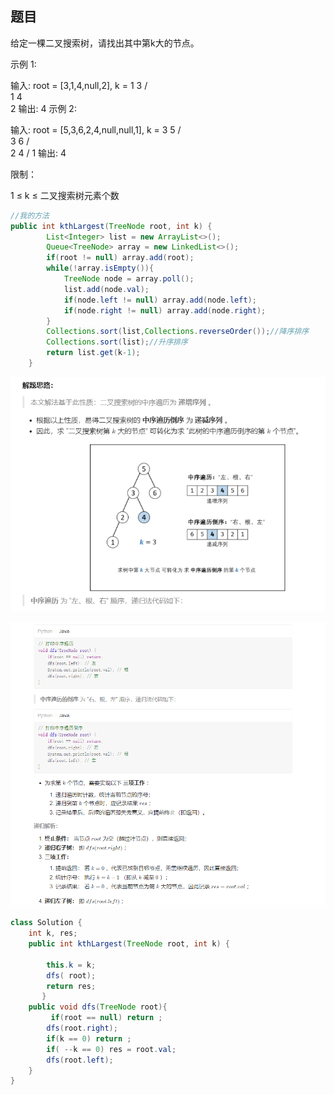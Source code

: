 ## 题目

给定一棵二叉搜索树，请找出其中第k大的节点。

示例 1:

输入: root = [3,1,4,null,2], k = 1
   3
  / \
 1   4
  \
   2
输出: 4
示例 2:

输入: root = [5,3,6,2,4,null,null,1], k = 3
       5
      / \
     3   6
    / \
   2   4
  /
 1
输出: 4


限制：

1 ≤ k ≤ 二叉搜索树元素个数

```java
//我的方法  
public int kthLargest(TreeNode root, int k) {
        List<Integer> list = new ArrayList<>();
        Queue<TreeNode> array = new LinkedList<>();
        if(root != null) array.add(root);
        while(!array.isEmpty()){
            TreeNode node = array.poll();
            list.add(node.val);
            if(node.left != null) array.add(node.left);
            if(node.right != null) array.add(node.right);
        }
        Collections.sort(list,Collections.reverseOrder());//降序排序
        Collections.sort(list);//升序排序
        return list.get(k-1);
    }

```

![image-20210303100049143](picture/image-20210303100049143.png)

![image-20210303100724033](picture/image-20210303100724033.png)

```java
class Solution {
    int k, res;
    public int kthLargest(TreeNode root, int k) {

        this.k = k;
        dfs( root);
        return res;
       }
    public void dfs(TreeNode root){
         if(root == null) return ;
        dfs(root.right);
        if(k == 0) return ;
        if( --k == 0) res = root.val;
        dfs(root.left);
    }
}
```

